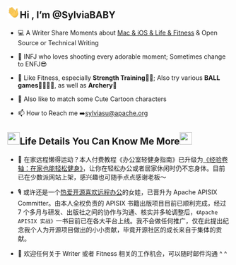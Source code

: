 ## <img src="https://raw.githubusercontent.com/parth-27/parth-27/master/Hi.gif" width="28px" height="28px"/>Hi , I’m @SylviaBABY
- 💻 A Writer Share Moments about [Mac & iOS & Life & Fitness](https://sspai.com/u/sylvia/posts) & Open Source or Technical Writing

- 🌱 INFJ who loves shooting every adorable moment; Sometimes change to ENFJ😎

- 💞️ Like Fitness, especially **Strength Training**🏋️‍♀️; Also try various **BALL games**🏀🎱🏓🏸, as well as **Archery**🏹

- 🤎 Also like to match some Cute Cartoon characters

- 📫 How to Reach me ➡️sylviasu@apache.org

## <img src="https://user-images.githubusercontent.com/39793568/176405280-45bb427b-7699-41a0-a5bb-1b233cdea9e0.png" width="28px" height="28px"/>Life Details You Can Know Me More<img src="https://user-images.githubusercontent.com/39793568/176405280-45bb427b-7699-41a0-a5bb-1b233cdea9e0.png" width="28px" height="28px"/>

- 📣 在家远程懒得运动？本人付费教程《办公室轻健身指南》已升级为[《经验卷轴：在家也能轻松健身》](https://sspai.com/series/293)，让你在轻松办公或者居家休闲时仍不忘身体。目前已在少数派网站上架，感兴趣也可随手点点感谢老板～

- 🎙️ 或许还是一个[热爱开源喜欢远程办公](https://eleduck.com/posts/rdfEoD)的女娃，已晋升为 Apache APISIX Committer。由本人全权负责的 APISIX 书籍出版项目目前已顺利完成，经过 7 个多月与研发、出版社之间的协作与沟通、核实并多轮调整后，`《Apache APISIX 实战》`一书目前已在各大平台上线。我不会做任何推广，仅在此提出纪念我个人为开源项目做出的小小贡献，毕竟开源社区的成长来自于集体的贡献。

- 🫡 欢迎任何关于 Writer 或者 Fitness 相关的工作机会，可以随时邮件沟通 ^ ^

<!---
SylviaBABY/SylviaBABY is a ✨ special ✨ repository because its `README.md` (this file) appears on your GitHub profile.
You can click the Preview link to take a look at your changes.
--->
